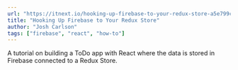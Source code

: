 ```yaml
---
url: "https://itnext.io/hooking-up-firebase-to-your-redux-store-a5e799cf84c4"
title: "Hooking Up Firebase to Your Redux Store"
author: "Josh Carlson"
tags: ["firebase", "react", "how-to"]
---
```


A tutorial on building a ToDo app with React where the data is stored in Firebase connected to a Redux Store.
